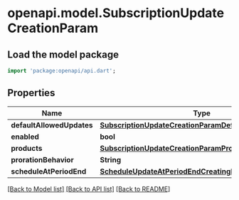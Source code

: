 # openapi.model.SubscriptionUpdateCreationParam

## Load the model package
```dart
import 'package:openapi/api.dart';
```

## Properties
Name | Type | Description | Notes
------------ | ------------- | ------------- | -------------
**defaultAllowedUpdates** | [**SubscriptionUpdateCreationParamDefaultAllowedUpdates**](SubscriptionUpdateCreationParamDefaultAllowedUpdates.md) |  | [optional] 
**enabled** | **bool** |  | 
**products** | [**SubscriptionUpdateCreationParamProducts**](SubscriptionUpdateCreationParamProducts.md) |  | [optional] 
**prorationBehavior** | **String** |  | [optional] 
**scheduleAtPeriodEnd** | [**ScheduleUpdateAtPeriodEndCreatingParam**](ScheduleUpdateAtPeriodEndCreatingParam.md) |  | [optional] 

[[Back to Model list]](../README.md#documentation-for-models) [[Back to API list]](../README.md#documentation-for-api-endpoints) [[Back to README]](../README.md)


